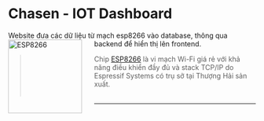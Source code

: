 # Chasen - IOT Dashboard
Website đưa các dữ liệu từ mạch esp8266 vào database, thông qua backend để hiển thị lên frontend.
<a href="https://vi.wikipedia.org/wiki/ESP8266"><img src="commons/thumb/8/84/ESP-01.jpg/220px-ESP-01.jpg" alt="ESP8266" align="left" style="margin-right: 25px" height=150></a>
> Chip [ESP8266](https://vi.wikipedia.org/wiki/ESP8266) là vi mạch Wi-Fi giá rẻ với khả năng điều khiển đầy đủ và stack TCP/IP do Espressif Systems có trụ sở tại Thượng Hải sản xuất.
<br/><br/>
---


